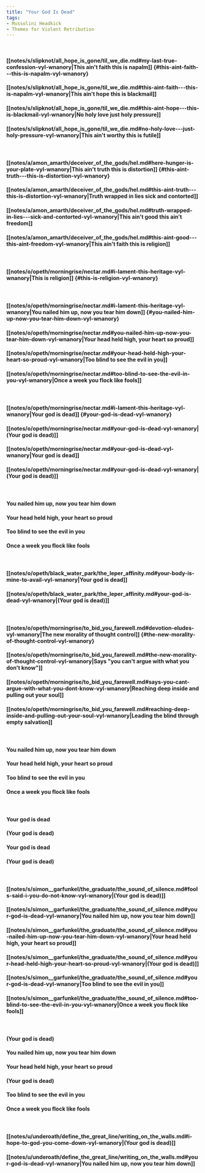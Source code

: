 ```yaml
---
title: "Your God Is Dead"
tags:
- Mussolini Headkick
- Themes for Violent Retribution
---
```

&nbsp;
#### [[notes/s/slipknot/all_hope_is_gone/til_we_die.md#my-last-true-confession-vyl-wnanory|This ain't faith   this is napalm]] {#this-aint-faith---this-is-napalm-vyl-wnanory}
#### [[notes/s/slipknot/all_hope_is_gone/til_we_die.md#this-aint-faith---this-is-napalm-vyl-wnanory|This ain't hope   this is blackmail]]
#### [[notes/s/slipknot/all_hope_is_gone/til_we_die.md#this-aint-hope---this-is-blackmail-vyl-wnanory|No holy love   just holy pressure]]
#### [[notes/s/slipknot/all_hope_is_gone/til_we_die.md#no-holy-love---just-holy-pressure-vyl-wnanory|This ain't worthy   this is futile]]
&nbsp;
#### [[notes/a/amon_amarth/deceiver_of_the_gods/hel.md#here-hunger-is-your-plate-vyl-wnanory|This ain't truth   this is distortion]] {#this-aint-truth---this-is-distortion-vyl-wnanory}
#### [[notes/a/amon_amarth/deceiver_of_the_gods/hel.md#this-aint-truth---this-is-distortion-vyl-wnanory|Truth wrapped in lies   sick and contorted]]
#### [[notes/a/amon_amarth/deceiver_of_the_gods/hel.md#truth-wrapped-in-lies---sick-and-contorted-vyl-wnanory|This ain't good   this ain't freedom]]
#### [[notes/a/amon_amarth/deceiver_of_the_gods/hel.md#this-aint-good---this-aint-freedom-vyl-wnanory|This ain't faith   this is religion]]
&nbsp;
#### [[notes/o/opeth/morningrise/nectar.md#i-lament-this-heritage-vyl-wnanory|This is religion]] {#this-is-religion-vyl-wnanory}
&nbsp;
#### [[notes/o/opeth/morningrise/nectar.md#i-lament-this-heritage-vyl-wnanory|You nailed him up, now you tear him down]] {#you-nailed-him-up-now-you-tear-him-down-vyl-wnanory}
#### [[notes/o/opeth/morningrise/nectar.md#you-nailed-him-up-now-you-tear-him-down-vyl-wnanory|Your head held high, your heart so proud]]
#### [[notes/o/opeth/morningrise/nectar.md#your-head-held-high-your-heart-so-proud-vyl-wnanory|Too blind to see the evil in you]]
#### [[notes/o/opeth/morningrise/nectar.md#too-blind-to-see-the-evil-in-you-vyl-wnanory|Once a week you flock like fools]]
&nbsp;
#### [[notes/o/opeth/morningrise/nectar.md#i-lament-this-heritage-vyl-wnanory|Your god is dead]] {#your-god-is-dead-vyl-wnanory}
#### [[notes/o/opeth/morningrise/nectar.md#your-god-is-dead-vyl-wnanory|(Your god is dead)]]
#### [[notes/o/opeth/morningrise/nectar.md#your-god-is-dead-vyl-wnanory|Your god is dead]]
#### [[notes/o/opeth/morningrise/nectar.md#your-god-is-dead-vyl-wnanory|(Your god is dead)]]
&nbsp;
#### You nailed him up, now you tear him down
#### Your head held high, your heart so proud
#### Too blind to see the evil in you
#### Once a week you flock like fools
&nbsp;
#### [[notes/o/opeth/black_water_park/the_leper_affinity.md#your-body-is-mine-to-avail-vyl-wnanory|Your god is dead]]
#### [[notes/o/opeth/black_water_park/the_leper_affinity.md#your-god-is-dead-vyl-wnanory|(Your god is dead)]]
&nbsp;
#### [[notes/o/opeth/morningrise/to_bid_you_farewell.md#devotion-eludes-vyl-wnanory|The new morality of thought control]] {#the-new-morality-of-thought-control-vyl-wnanory}
#### [[notes/o/opeth/morningrise/to_bid_you_farewell.md#the-new-morality-of-thought-control-vyl-wnanory|Says "you can't argue with what you don't know"]]
#### [[notes/o/opeth/morningrise/to_bid_you_farewell.md#says-you-cant-argue-with-what-you-dont-know-vyl-wnanory|Reaching deep inside and pulling out your soul]]
#### [[notes/o/opeth/morningrise/to_bid_you_farewell.md#reaching-deep-inside-and-pulling-out-your-soul-vyl-wnanory|Leading the blind through empty salvation]]
&nbsp;
#### You nailed him up, now you tear him down
#### Your head held high, your heart so proud
#### Too blind to see the evil in you
#### Once a week you flock like fools
&nbsp;
#### Your god is dead
#### (Your god is dead)
#### Your god is dead
#### (Your god is dead)
&nbsp;
#### [[notes/s/simon__garfunkel/the_graduate/the_sound_of_silence.md#fools-said-i-you-do-not-know-vyl-wnanory|(Your god is dead)]]
#### [[notes/s/simon__garfunkel/the_graduate/the_sound_of_silence.md#your-god-is-dead-vyl-wnanory|You nailed him up, now you tear him down]]
#### [[notes/s/simon__garfunkel/the_graduate/the_sound_of_silence.md#you-nailed-him-up-now-you-tear-him-down-vyl-wnanory|Your head held high, your heart so proud]]
#### [[notes/s/simon__garfunkel/the_graduate/the_sound_of_silence.md#your-head-held-high-your-heart-so-proud-vyl-wnanory|(Your god is dead)]]
#### [[notes/s/simon__garfunkel/the_graduate/the_sound_of_silence.md#your-god-is-dead-vyl-wnanory|Too blind to see the evil in you]]
#### [[notes/s/simon__garfunkel/the_graduate/the_sound_of_silence.md#too-blind-to-see-the-evil-in-you-vyl-wnanory|Once a week you flock like fools]]
&nbsp;
#### (Your god is dead)
#### You nailed him up, now you tear him down
#### Your head held high, your heart so proud
#### (Your god is dead)
#### Too blind to see the evil in you
#### Once a week you flock like fools
&nbsp;
#### [[notes/u/underoath/define_the_great_line/writing_on_the_walls.md#i-hope-to-god-you-come-down-vyl-wnanory|(Your god is dead)]]
#### [[notes/u/underoath/define_the_great_line/writing_on_the_walls.md#your-god-is-dead-vyl-wnanory|You nailed him up, now you tear him down]]
